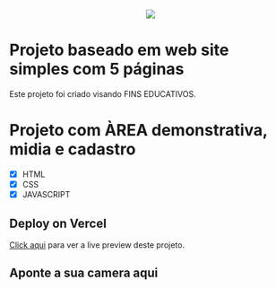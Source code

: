 <h1 align="center"><img src="https://user-images.githubusercontent.com/53831498/135899352-1463af04-5098-4741-bc8a-78c0877e1f96.png"></h1>

# Projeto baseado em web site simples com 5 páginas

Este projeto foi criado visando FINS EDUCATIVOS.

# Projeto com ÀREA demonstrativa, midia e cadastro

  - [x] HTML 
  - [x] CSS
  - [x] JAVASCRIPT

## Deploy on Vercel

[Click aqui](https://web-site-silk-kappa.vercel.app/) para ver a live preview deste projeto.

## Aponte a sua camera aqui

<div align="center" >
  <img src="https://github.com/FelipeMaximus/Web-site-/issues/1#issue-2264275881>
</div> para ver a live preview deste projeto.
